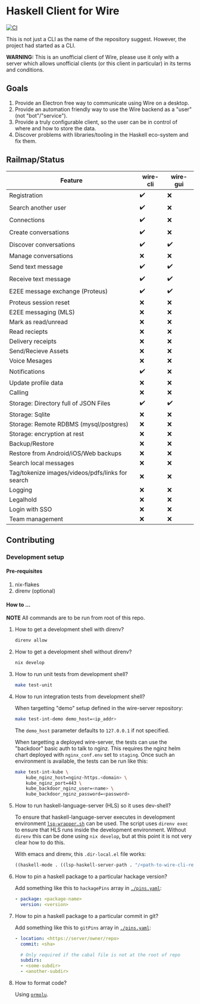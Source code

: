 # Haskell Client for Wire

[![CI](https://concourse.gdn/api/v1/teams/main/pipelines/wire-cli/jobs/main/badge)](https://concourse.gdn/teams/main/pipelines/wire-cli)

This is not just a CLI as the name of the repository suggest. However, the
project had started as a CLI.

**WARNING:** This is an unofficial client of Wire, please use it only with a
server which allows unofficial clients (or this client in particular) in its
terms and conditions.

## Goals

1. Provide an Electron free way to communicate using Wire on a desktop.
2. Provide an automation friendly way to use the Wire backend as a "user" (not
   "bot"/"service").
4. Provide a truly configurable client, so the user can be in control of where
   and how to store the data.
3. Discover problems with libraries/tooling in the Haskell eco-system and fix
   them.

## Railmap/Status

| Feature                                          | wire-cli           | wire-gui           |
|--------------------------------------------------|--------------------|--------------------|
| Registration                                     | :heavy_check_mark: | :x:                |
| Search another user                              | :heavy_check_mark: | :x:                |
| Connections                                      | :heavy_check_mark: | :x:                |
| Create conversations                             | :heavy_check_mark: | :x:                |
| Discover conversations                           | :heavy_check_mark: | :heavy_check_mark: |
| Manage conversations                             | :x:                | :x:                |
| Send text message                                | :heavy_check_mark: | :heavy_check_mark: |
| Receive text message                             | :heavy_check_mark: | :heavy_check_mark: |
| E2EE message exchange (Proteus)                  | :heavy_check_mark: | :heavy_check_mark: |
| Proteus session reset                            | :x:                | :x:                |
| E2EE messaging (MLS)                             | :x:                | :x:                |
| Mark as read/unread                              | :x:                | :x:                |
| Read reciepts                                    | :x:                | :x:                |
| Delivery receipts                                | :x:                | :x:                |
| Send/Recieve Assets                              | :x:                | :x:                |
| Voice Mesages                                    | :x:                | :x:                |
| Notifications                                    | :heavy_check_mark: | :x:                |
| Update profile data                              | :x:                | :x:                |
| Calling                                          | :x:                | :x:                |
| Storage: Directory full of JSON Files            | :heavy_check_mark: | :heavy_check_mark: |
| Storage: Sqlite                                  | :x:                | :x:                |
| Storage: Remote RDBMS (mysql/postgres)           | :x:                | :x:                |
| Storage: encryption at rest                      | :x:                | :x:                |
| Backup/Restore                                   | :x:                | :x:                |
| Restore from Android/iOS/Web backups             | :x:                | :x:                |
| Search local messages                            | :x:                | :x:                |
| Tag/tokenize images/videos/pdfs/links for search | :x:                | :x:                |
| Logging                                          | :x:                | :x:                |
| Legalhold                                        | :x:                | :x:                |
| Login with SSO                                   | :x:                | :x:                |
| Team management                                  | :x:                | :x:                |

## Contributing

### Development setup

#### Pre-requisites

1. nix-flakes
2. direnv (optional)

#### How to ...

**NOTE** All commands are to be run from root of this repo.

1. How to get a development shell with direnv?

   ```bash
   direnv allow
   ```

2. How to get a development shell without direnv?

    ```bash
    nix develop
    ```

3. How to run unit tests from development shell?

    ```bash
    make test-unit
    ```

4. How to run integration tests from development shell?

   When targetting "demo" setup defined in the wire-server repository:

   ```bash
   make test-int-demo demo_host=<ip_addr>
   ```

   The `demo_host` parameter defaults to `127.0.0.1` if not specified.

   When targetting a deployed wire-server, the tests can use the "backdoor"
   basic auth to talk to nginz. This requires the nginz helm chart deployed with
   `nginx_conf.env` set to `staging`. Once such an environment is available, the
   tests can be run like this:

   ```bash
   make test-int-kube \
       kube_nginz_host=nginz-https.<domain> \
       kube_nginz_port=443 \
       kube_backdoor_nginz_user=<name> \
       kube_backdoor_nginz_password=<password>
   ```

5. How to run haskell-language-server (HLS) so it uses dev-shell?

   To ensure that haskell-language-server executes in development environment
   [`lsp-wrapper.sh`](./lsp-warpper.sh) can be used. The script uses `direnv
   exec` to ensure that HLS runs inside the development environment. Without
   `direnv` this can be done using `nix develop`, but at this point it is not
   very clear how to do this.

   With emacs and direnv, this `.dir-local.el` file works:
   ```el
   ((haskell-mode . ((lsp-haskell-server-path . "/<path-to-wire-cli-repo>/lsp-wrapper.sh"))))
   ```

6. How to pin a haskell package to a particular hackage version?

   Add something like this to `hackagePins` array in
   [`./pins.yaml`](./pins.yaml):

   ```yaml
   - package: <package-name>
     version: <version>
   ```

7. How to pin a haskell package to a particular commit in git?

   Add something like this to `gitPins` array in [`./pins.yaml`](./pins.yaml):

   ```yaml
   - location: <https://server/owner/repo>
     commit: <sha>

     # Only required if the cabal file is not at the root of repo
     subdirs:
     - <some-subdir>
     - <another-subdir>
   ```

8. How to format code?

   Using [`ormolu`](https://github.com/tweag/ormolu/).
